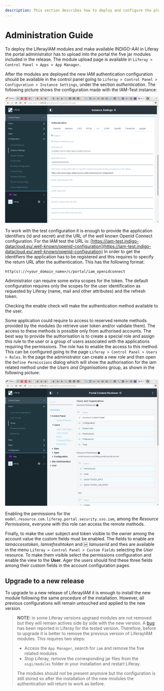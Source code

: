 ```yaml
---
description: This section describes how to deploy and configure the plugins to allow the authentication using IAM.
---
```


# Administration Guide


To deploy the LiferayIAM modules and make available INDIGO-AAI in Liferay the portal administrator has to upload into the portal
the five jar modules included in the release. The module upload page is available in `Liferay > Control Panel > Apps > App Manager`.

After the modules are deployed the new IAM authentication configuration should be available in the control panel going
to `Liferay > Control Panel > Configuration > Instance Settings`, under the section *authentication*. The following picture
shows the configuration made with the IAM-Test instance:

![IAM configuration](img/iamConf.png)

To work with the test configuration it is enough to provide the application identifiers (id and secret) and
the URL of the well known OpenId Connect configuration. For the IAM test the URL is:
[https://iam-test.indigo-datacloud.eu/.well-known/openid-configuration](https://iam-test.indigo-datacloud.eu/.well-known/openid-configuration)
In order to get the identifiers the application has to be registered and this requires to specify the return URL after the
authentication. This has the following format:

```
http(s)://<your_domain_name>/c/portal/iam_openidconnect
```

Administrator can require some extra scopes for the token. The default configuration requires only the scopes for the user
identification as requested by Liferay (name, mail and other attributes) and the refresh token.

Checking the enable check will make the authentication method available to the user.

Some application could require to access to reserved remote methods provided by the modules (to retrieve user token and/or
validate them). The access to these methods is possible only from authorised accounts.
The best way to provide the authorisation is to create a special role and assign this rule to the user or a group of users
associated with the applications requiring the permissions. The role has to enable the access
to this method. This can be configured going to the page `Liferay > Control Panel > Users > Roles`. In the page the administrator
can create a new role and then open the `Define Permissions` dialog which will show the authorisation for the iam related method under the *Users and Organisations* group, as shown in the following picture:

![IAM permissions](img/permissions.png)

Enabling the permissions for the `model.resource.com.liferay.portal.security.sso.iam`, among the *Resource Permissions*,
everyone with this role can access the remote methods.

Finally, to make the user subject and token visible to the owner among the account value the custom fields must be enabled. The fields
to enable are *Iamaccesstoken*, *Iamrefreshtoken* and ￼	*Iamuserid* and thes are available in the menu `Liferay > Control Panel > Custom Fields`
selecting the *User* resource. To make them visible select the permissions configuration and enable the view to the **User**. Ager the
users should find these three fields among their custom fields in the account configuration pages.


## Upgrade to a new release

To upgrade to a new release of LiferayIAM it is enough to install the new module following the same procedure of the installation.
However, all previous configurations will remain untouched and applied to the new version.

> **NOTE:** in some Liferay versions upgraed modules are not removed but they will remain actives side by side with the new version.
> A [bug](https://issues.liferay.com/browse/LPS-68275) has been reported in Liferay for the tested version. Therefore, before to
> upgrade it is better to remove the previous version of LiferayIAM modules. This requires two steps:
>
> * Access the `App Manager`, search for `iam` and remove the five related modules.
> * Stop Liferay, remove the corresponding jar files from the `osgi/modules` folder in your installation and restart Liferay.
>
> The modules should not be present anymore but the configuration is still stored so after the installation of the new modules the authentication
> will return to work as before.
